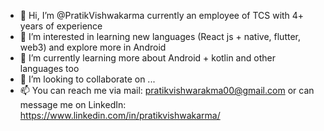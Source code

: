 - 👋 Hi, I’m @PratikVishwakarma currently an employee of TCS with 4+ years of experience 
- 👀 I’m interested in learning new languages (React js + native, flutter, web3) and explore more in Android
- 🌱 I’m currently learning more about Android + kotlin and other languages too
- 💞️ I’m looking to collaborate on ...
- 📫 You can reach me via mail: pratikvishwarakma00@gmail.com or can message me on LinkedIn: https://www.linkedin.com/in/pratikvishwakarma/

<!---
PratikVishwakarma/PratikVishwakarma is a ✨ special ✨ repository because its `README.md` (this file) appears on your GitHub profile.
You can click the Preview link to take a look at your changes.
--->
